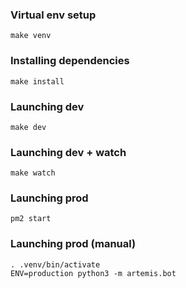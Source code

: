 ### Virtual env setup
```
make venv
```

### Installing dependencies
```
make install
```

### Launching dev
```
make dev
```

### Launching dev + watch
```
make watch
```

### Launching prod
```
pm2 start
```

### Launching prod (manual)
```
. .venv/bin/activate
ENV=production python3 -m artemis.bot
```
